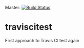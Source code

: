 Master: [![Build Status](https://travis-ci.com/robertocromero/traviscitest.svg?branch=master)](https://travis-ci.com/robertocromero/traviscitest)

# traviscitest
First approach to Travis CI test again


